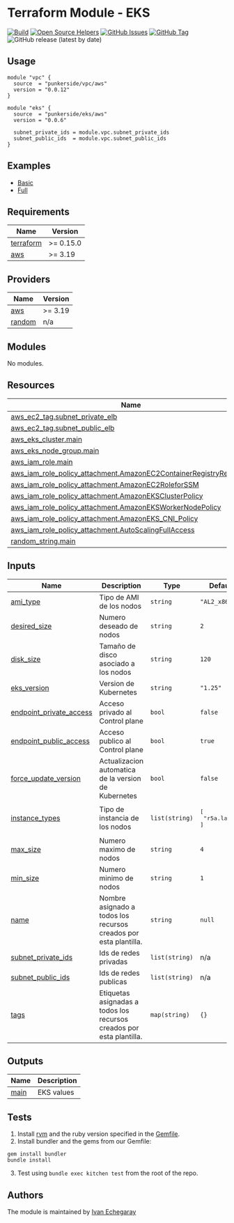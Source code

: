 # Terraform Module - EKS

[![Build](https://github.com/punkerside/terraform-aws-eks/actions/workflows/main.yml/badge.svg?branch=main)](https://github.com/punkerside/terraform-aws-eks/actions/workflows/main.yml)
[![Open Source Helpers](https://www.codetriage.com/punkerside/terraform-aws-eks/badges/users.svg)](https://www.codetriage.com/punkerside/terraform-aws-eks)
[![GitHub Issues](https://img.shields.io/github/issues/punkerside/terraform-aws-eks.svg)](https://github.com/punkerside/terraform-aws-eks/issues)
[![GitHub Tag](https://img.shields.io/github/tag-date/punkerside/terraform-aws-eks.svg?style=plastic)](https://github.com/punkerside/terraform-aws-eks/tags/)
![GitHub release (latest by date)](https://img.shields.io/github/v/release/punkerside/terraform-aws-eks)

## Usage

```hcl
module "vpc" {
  source  = "punkerside/vpc/aws"
  version = "0.0.12"
}

module "eks" {
  source  = "punkerside/eks/aws"
  version = "0.0.6"

  subnet_private_ids = module.vpc.subnet_private_ids
  subnet_public_ids  = module.vpc.subnet_public_ids
}
```

## Examples

* [Basic](https://github.com/punkerside/terraform-aws-eks/tree/main/examples/basic)
* [Full](https://github.com/punkerside/terraform-aws-eks/tree/main/examples/full)

<!-- BEGINNING OF PRE-COMMIT-TERRAFORM DOCS HOOK -->
## Requirements

| Name | Version |
|------|---------|
| <a name="requirement_terraform"></a> [terraform](#requirement\_terraform) | >= 0.15.0 |
| <a name="requirement_aws"></a> [aws](#requirement\_aws) | >= 3.19 |

## Providers

| Name | Version |
|------|---------|
| <a name="provider_aws"></a> [aws](#provider\_aws) | >= 3.19 |
| <a name="provider_random"></a> [random](#provider\_random) | n/a |

## Modules

No modules.

## Resources

| Name | Type |
|------|------|
| [aws_ec2_tag.subnet_private_elb](https://registry.terraform.io/providers/hashicorp/aws/latest/docs/resources/ec2_tag) | resource |
| [aws_ec2_tag.subnet_public_elb](https://registry.terraform.io/providers/hashicorp/aws/latest/docs/resources/ec2_tag) | resource |
| [aws_eks_cluster.main](https://registry.terraform.io/providers/hashicorp/aws/latest/docs/resources/eks_cluster) | resource |
| [aws_eks_node_group.main](https://registry.terraform.io/providers/hashicorp/aws/latest/docs/resources/eks_node_group) | resource |
| [aws_iam_role.main](https://registry.terraform.io/providers/hashicorp/aws/latest/docs/resources/iam_role) | resource |
| [aws_iam_role_policy_attachment.AmazonEC2ContainerRegistryReadOnly](https://registry.terraform.io/providers/hashicorp/aws/latest/docs/resources/iam_role_policy_attachment) | resource |
| [aws_iam_role_policy_attachment.AmazonEC2RoleforSSM](https://registry.terraform.io/providers/hashicorp/aws/latest/docs/resources/iam_role_policy_attachment) | resource |
| [aws_iam_role_policy_attachment.AmazonEKSClusterPolicy](https://registry.terraform.io/providers/hashicorp/aws/latest/docs/resources/iam_role_policy_attachment) | resource |
| [aws_iam_role_policy_attachment.AmazonEKSWorkerNodePolicy](https://registry.terraform.io/providers/hashicorp/aws/latest/docs/resources/iam_role_policy_attachment) | resource |
| [aws_iam_role_policy_attachment.AmazonEKS_CNI_Policy](https://registry.terraform.io/providers/hashicorp/aws/latest/docs/resources/iam_role_policy_attachment) | resource |
| [aws_iam_role_policy_attachment.AutoScalingFullAccess](https://registry.terraform.io/providers/hashicorp/aws/latest/docs/resources/iam_role_policy_attachment) | resource |
| [random_string.main](https://registry.terraform.io/providers/hashicorp/random/latest/docs/resources/string) | resource |

## Inputs

| Name | Description | Type | Default | Required |
|------|-------------|------|---------|:--------:|
| <a name="input_ami_type"></a> [ami\_type](#input\_ami\_type) | Tipo de AMI de los nodos | `string` | `"AL2_x86_64"` | no |
| <a name="input_desired_size"></a> [desired\_size](#input\_desired\_size) | Numero deseado de nodos | `string` | `2` | no |
| <a name="input_disk_size"></a> [disk\_size](#input\_disk\_size) | Tamaño de disco asociado a los nodos | `string` | `120` | no |
| <a name="input_eks_version"></a> [eks\_version](#input\_eks\_version) | Version de Kubernetes | `string` | `"1.25"` | no |
| <a name="input_endpoint_private_access"></a> [endpoint\_private\_access](#input\_endpoint\_private\_access) | Acceso privado al Control plane | `bool` | `false` | no |
| <a name="input_endpoint_public_access"></a> [endpoint\_public\_access](#input\_endpoint\_public\_access) | Acceso publico al Control plane | `bool` | `true` | no |
| <a name="input_force_update_version"></a> [force\_update\_version](#input\_force\_update\_version) | Actualizacion automatica de la version de Kubernetes | `bool` | `false` | no |
| <a name="input_instance_types"></a> [instance\_types](#input\_instance\_types) | Tipo de instancia de los nodos | `list(string)` | <pre>[<br>  "r5a.large"<br>]</pre> | no |
| <a name="input_max_size"></a> [max\_size](#input\_max\_size) | Numero maximo de nodos | `string` | `4` | no |
| <a name="input_min_size"></a> [min\_size](#input\_min\_size) | Numero minimo de nodos | `string` | `1` | no |
| <a name="input_name"></a> [name](#input\_name) | Nombre asignado a todos los recursos creados por esta plantilla. | `string` | `null` | no |
| <a name="input_subnet_private_ids"></a> [subnet\_private\_ids](#input\_subnet\_private\_ids) | Ids de redes privadas | `list(string)` | n/a | yes |
| <a name="input_subnet_public_ids"></a> [subnet\_public\_ids](#input\_subnet\_public\_ids) | Ids de redes publicas | `list(string)` | n/a | yes |
| <a name="input_tags"></a> [tags](#input\_tags) | Etiquetas asignadas a todos los recursos creados por esta plantilla. | `map(string)` | `{}` | no |

## Outputs

| Name | Description |
|------|-------------|
| <a name="output_main"></a> [main](#output\_main) | EKS values |
<!-- END OF PRE-COMMIT-TERRAFORM DOCS HOOK -->

## Tests

1. Install [rvm](https://rvm.io/rvm/install) and the ruby version specified in the [Gemfile](https://github.com/punkerside/terraform-aws-eks/tree/main/Gemfile).
2. Install bundler and the gems from our Gemfile:
```
gem install bundler
bundle install
```
3. Test using `bundle exec kitchen test` from the root of the repo.

## Authors

The module is maintained by [Ivan Echegaray](https://github.com/punkerside)